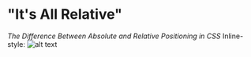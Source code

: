 # "It's All Relative"
*The Difference Between Absolute and Relative Positioning in CSS*
Inline-style: 
![alt text](https://github.com/CandaceMalfoy/bloc/position-relative.jpg)
